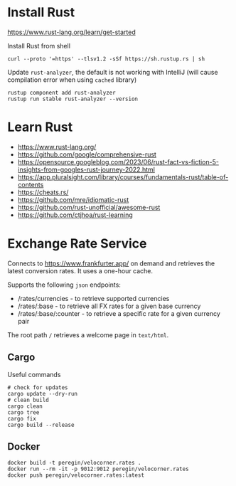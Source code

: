 # Install Rust

https://www.rust-lang.org/learn/get-started

Install Rust from shell
```shell
curl --proto '=https' --tlsv1.2 -sSf https://sh.rustup.rs | sh
```

Update `rust-analyzer`, the default is not working with IntelliJ (will cause compilation error when using `cached` library)
```shell
rustup component add rust-analyzer
rustup run stable rust-analyzer --version
```

# Learn Rust
- https://www.rust-lang.org/
- https://github.com/google/comprehensive-rust
- https://opensource.googleblog.com/2023/06/rust-fact-vs-fiction-5-insights-from-googles-rust-journey-2022.html
- https://app.pluralsight.com/library/courses/fundamentals-rust/table-of-contents
- https://cheats.rs/
- https://github.com/mre/idiomatic-rust
- https://github.com/rust-unofficial/awesome-rust
- https://github.com/ctjhoa/rust-learning

# Exchange Rate Service
Connects to https://www.frankfurter.app/ on demand and retrieves the latest conversion rates.
It uses a one-hour cache. 

Supports the following `json` endpoints:
- /rates/currencies - to retrieve supported currencies 
- /rates/:base - to retrieve all FX rates for a given base currency 
- /rates/:base/:counter - to retrieve a specific rate for a given currency pair

The root path `/` retrieves a welcome page in `text/html`.

## Cargo
Useful commands

```shell
# check for updates
cargo update --dry-run
# clean build
cargo clean
cargo tree
cargo fix
cargo build --release
```

## Docker
```shell
docker build -t peregin/velocorner.rates .
docker run --rm -it -p 9012:9012 peregin/velocorner.rates
docker push peregin/velocorner.rates:latest
```

